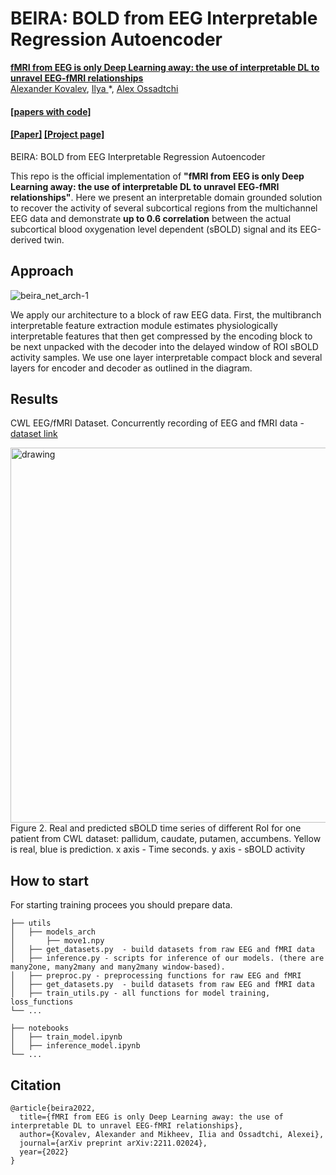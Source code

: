 # BEIRA: BOLD from EEG Interpretable Regression Autoencoder

[**fMRI from EEG is only Deep Learning away: the use of interpretable DL to unravel EEG-fMRI relationships**](https://arxiv.org/abs/2211.02024)<br/>
[Alexander Kovalev](https://github.com/kovalalvi)\,
[Ilya ]()\*,
[Alex Ossadtchi]()

#### [[papers with code]](https://prompt-to-prompt.github.io/ptp_files/Prompt-to-Prompt_preprint.pdf)

#### [[Paper]](https://arxiv.org/pdf/2211.02024.pdf) [[Project page]]()


BEIRA: BOLD from EEG Interpretable Regression Autoencoder

This repo is the official implementation of **"fMRI from EEG is only Deep Learning away: the use of interpretable DL to unravel EEG-fMRI relationships"**.
Here we present an interpretable domain grounded solution to recover the activity of several subcortical regions from the multichannel EEG data and demonstrate **up to
0.6 correlation** between the actual subcortical blood oxygenation level dependent (sBOLD) signal and its EEG-derived twin.



## Approach
![beira_net_arch-1](https://user-images.githubusercontent.com/55140479/197827587-8053d18a-193c-4795-9f0c-0b8fbb3505fe.png)


We apply our architecture to a block of raw EEG data. First, the multibranch interpretable feature extraction module estimates physiologically interpretable features that then get compressed by the encoding block to be next unpacked with the decoder into the delayed window of ROI sBOLD activity samples. We use one layer interpretable compact block and several layers for encoder and decoder as outlined in the diagram.


## Results
CWL EEG/fMRI Dataset. Concurrently recording of EEG and fMRI data - [dataset link](https://paperswithcode.com/dataset/cwl-eeg-fmri-data-set)


<!-- ![ts_best_plots-1](https://user-images.githubusercontent.com/55140479/197828892-6b4993a7-9baa-4462-87d6-516f85d93dad.png) -->
<img src="https://user-images.githubusercontent.com/55140479/197828892-6b4993a7-9baa-4462-87d6-516f85d93dad.png" alt="drawing" width="600"/>
Figure 2. Real and predicted sBOLD time series of different RoI for one patient from CWL dataset: pallidum, caudate, putamen, accumbens. Yellow is real, blue is prediction. x axis - Time seconds. y axis - sBOLD activity


## How to start
For starting training procees you should prepare data.

    ├── utils 
    │   ├── models_arch
    │       ├── move1.npy
    │   ├── get_datasets.py  - build datasets from raw EEG and fMRI data    
    │   ├── inference.py - scripts for inference of our models. (there are many2one, many2many and many2many window-based).
    │   ├── preproc.py - preprocessing functions for raw EEG and fMRI  
    │   ├── get_datasets.py  - build datasets from raw EEG and fMRI data 
    │   ├── train_utils.py - all functions for model training, loss_functions
    └── ...

    ├── notebooks 
    │   ├── train_model.ipynb
    │   ├── inference_model.ipynb    
    └── ...



## Citation

```
@article{beira2022,
  title={fMRI from EEG is only Deep Learning away: the use of interpretable DL to unravel EEG-fMRI relationships},
  author={Kovalev, Alexander and Mikheev, Ilia and Ossadtchi, Alexei},
  journal={arXiv preprint arXiv:2211.02024},
  year={2022}
}
```
